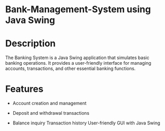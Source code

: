 # Bank-Management-System using Java Swing 
# Description
The Banking System is a Java Swing application that simulates basic banking operations.
It provides a user-friendly interface for managing accounts, transactions, and other essential banking functions.
# Features
- Account creation and management
* Deposit and withdrawal transactions
+ Balance inquiry
Transaction history
User-friendly GUI with Java Swing

